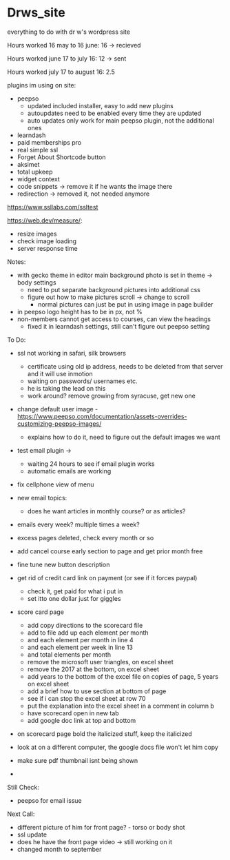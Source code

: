# Drws_site
everything to do with dr w's wordpress site

 Hours worked 16 may to 16 june: 16 ->  recieved
 
 Hours worked  june 17 to july 16: 12 -> sent
 
 Hours worked july 17 to august 16: 2.5
 
plugins im using on site:

- peepso
	- updated included installer, easy to add new plugins
	- autoupdates need to be enabled every time they are updated
	- auto updates only work for main peepso plugin, not the additional ones
- learndash 
- paid memberships pro
- real simple ssl 
- Forget About Shortcode button 
- aksimet
- total upkeep
- widget context 
- code snippets -> remove it if he wants the image there
- redirection -> removed it, not needed anymore

https://www.ssllabs.com/ssltest

https://web.dev/measure/:
- resize images
- check image loading
- server response time

Notes:

- with gecko theme in editor main background photo is set in theme -> body settings
	- need to put separate background pictures into additional css
	- figure out how to make pictures scroll -> change to scroll
		- normal pictures can just be put in using image in page builder
- in peepso logo height has to be in px, not %
- non-members cannot get access to courses, can view the headings 
 	- fixed it in learndash settings, still can't figure out peepso setting

To Do:

- ssl not working in safari, silk browsers
	- certificate using old ip address, needs to be deleted from that server and it will use inmotion 
	- waiting on passwords/ usernames etc. 
	- he is taking the lead on this
	- work around? remove growing from syracuse, get new one
- change default user image
	-https://www.peepso.com/documentation/assets-overrides-customizing-peepso-images/ 
	- explains how to do it, need to figure out the default images we want
- test email plugin -> 
	- waiting 24 hours to see if email plugin works 
	- automatic emails are working
- fix cellphone view of menu
-  new email topics:
	- does he want articles in monthly course? or as articles? 
- emails every week? multiple times a week?

- excess pages deleted, check every month or so
- add cancel course early section to page and get prior month free
- fine tune new button description
- get rid of credit card link on payment (or see if it forces paypal)
	- check it, get paid for what i put in
	- set itto one dollar just for giggles
- score card page
	- add copy directions to the scorecard file
	- add to file add up each element per month
	- and each element per month in line 4
	- and each element per week in line 13
	- and total elements per month 
	- remove the microsoft user triangles, on excel sheet
	- remove the 2017 at the bottom, on excel sheet
	- add years to the bottom of the excel file on copies of page, 5 years on excel sheet
	- add a brief how to use section at bottom of page
	- see if i can stop the excel sheet at row 70
	- put the explanation into the excel sheet in a comment in column b
	- have scorecard open in new tab
	- add google doc link at top and bottom
- on scorecard page bold the italicized stuff, keep the italicized
- look at on a different computer, the google docs file won't let him copy
- make sure pdf thumbnail isnt being shown

- 
Still Check:

-  peepso  for email issue

Next Call:

- different picture of him for front page? - torso or body shot
- ssl update
- does he have the front page video -> still working on it
- changed month to september
